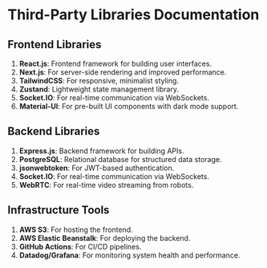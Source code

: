 # Third-Party Libraries Documentation

## Frontend Libraries
1. **React.js**: Frontend framework for building user interfaces.
2. **Next.js**: For server-side rendering and improved performance.
3. **TailwindCSS**: For responsive, minimalist styling.
4. **Zustand**: Lightweight state management library.
5. **Socket.IO**: For real-time communication via WebSockets.
6. **Material-UI**: For pre-built UI components with dark mode support.

## Backend Libraries
1. **Express.js**: Backend framework for building APIs.
2. **PostgreSQL**: Relational database for structured data storage.
3. **jsonwebtoken**: For JWT-based authentication.
4. **Socket.IO**: For real-time communication via WebSockets.
5. **WebRTC**: For real-time video streaming from robots.

## Infrastructure Tools
1. **AWS S3**: For hosting the frontend.
2. **AWS Elastic Beanstalk**: For deploying the backend.
3. **GitHub Actions**: For CI/CD pipelines.
4. **Datadog/Grafana**: For monitoring system health and performance.